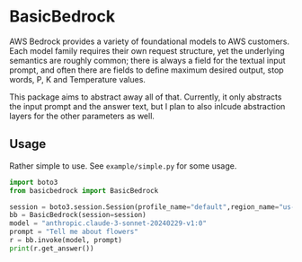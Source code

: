 # BasicBedrock
AWS Bedrock provides a variety of foundational models to AWS customers.  Each model family requires their own request structure, yet the underlying semantics are roughly common; there is always a field for the textual input prompt, and often there are fields to define maximum desired output, stop words, P, K and Temperature values.

This package aims to abstract away all of that.  Currently, it only abstracts the input prompt and the answer text, but I plan to also inlcude abstraction layers for the other parameters as well.

## Usage
Rather simple to use.  See `example/simple.py` for some usage.

```python
import boto3
from basicbedrock import BasicBedrock

session = boto3.session.Session(profile_name="default",region_name="us-west-2")
bb = BasicBedrock(session=session)
model = "anthropic.claude-3-sonnet-20240229-v1:0"
prompt = "Tell me about flowers"
r = bb.invoke(model, prompt)
print(r.get_answer())
```

